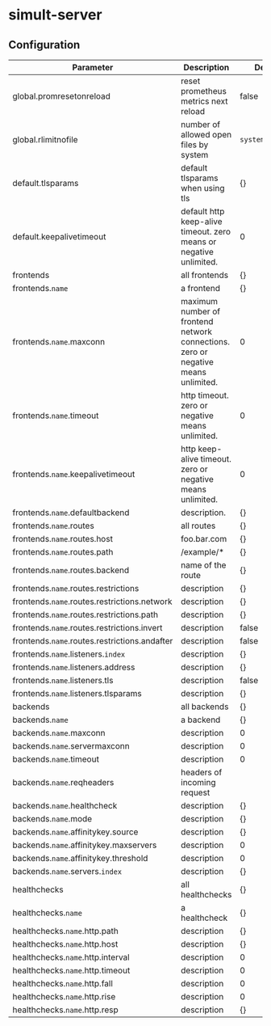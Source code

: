 # simult-server

## Configuration

| Parameter | Description | Default |
| - | - | - |
| global.promresetonreload | reset prometheus metrics next reload | false |
| global.rlimitnofile | number of allowed open files by system | `system_default`
| default.tlsparams | default tlsparams when using tls | {} |
| default.keepalivetimeout | default http keep-alive timeout. zero means or negative unlimited. | 0 |
| frontends | all frontends | {} |
| frontends.`name` | a frontend | {} |
| frontends.`name`.maxconn | maximum number of frontend network connections. zero or negative means unlimited. | 0 |
| frontends.`name`.timeout | http timeout. zero or negative means unlimited. | 0 |
| frontends.`name`.keepalivetimeout | http keep-alive timeout. zero or negative means unlimited. | 0 |
| frontends.`name`.defaultbackend | description. | {} |
| frontends.`name`.routes | all routes  | {} |
| frontends.`name`.routes.host | foo.bar.com | {} |
| frontends.`name`.routes.path | /example/* | {} |
| frontends.`name`.routes.backend | name of the route | {} |
| frontends.`name`.routes.restrictions | description | {} |
| frontends.`name`.routes.restrictions.network | description | {} |
| frontends.`name`.routes.restrictions.path | description | {} |
| frontends.`name`.routes.restrictions.invert | description | false |
| frontends.`name`.routes.restrictions.andafter | description | false |
| frontends.`name`.listeners.`index` | description | {} |
| frontends.`name`.listeners.address | description | {} |
| frontends.`name`.listeners.tls | description | false |
| frontends.`name`.listeners.tlsparams | description | {} |
| backends | all backends | {} |
| backends.`name` | a backend | {} |
| backends.`name`.maxconn | description | 0 |
| backends.`name`.servermaxconn | description | 0 |
| backends.`name`.timeout | description | 0 |
| backends.`name`.reqheaders | headers of incoming request |  |
| backends.`name`.healthcheck | description | {} |
| backends.`name`.mode | description | {} |
| backends.`name`.affinitykey.source | description | {} |
| backends.`name`.affinitykey.maxservers | description | 0 |
| backends.`name`.affinitykey.threshold | description | 0 |
| backends.`name`.servers.`index` | description | {} |
| healthchecks | all healthchecks | {} |
| healthchecks.`name` | a healthcheck | {} |
| healthchecks.`name`.http.path | description | {} |
| healthchecks.`name`.http.host | description | {} |
| healthchecks.`name`.http.interval | description | 0 |
| healthchecks.`name`.http.timeout | description | 0 |
| healthchecks.`name`.http.fall | description | 0 |
| healthchecks.`name`.http.rise | description | 0 |
| healthchecks.`name`.http.resp | description | {} |
